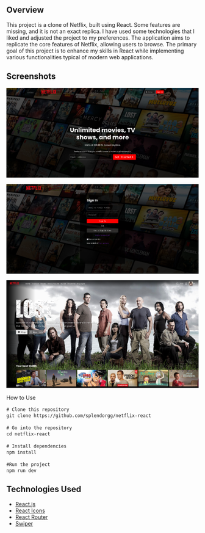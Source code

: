Overview
---
This project is a clone of Netflix, built using React. Some features are missing, and it is not an exact replica. I have used some technologies that I liked and adjusted the project to my preferences. The application aims to replicate the core features of Netflix, allowing users to browse. The primary goal of this project is to enhance my skills in React while implementing various functionalities typical of modern web applications.

Screenshots
----
![Homepage](https://raw.githubusercontent.com/splendorgg/netflix-react/refs/heads/master/images/homepage.png)

![Signin](https://raw.githubusercontent.com/splendorgg/netflix-react/refs/heads/master/images/signin.png)

![Browse](https://raw.githubusercontent.com/splendorgg/netflix-react/refs/heads/master/images/browse.png)

How to Use

    # Clone this repository
    git clone https://github.com/splendorgg/netflix-react
    
    # Go into the repository
    cd netflix-react
    
    # Install dependencies
    npm install
    
    #Run the project
	npm run dev



Technologies Used
---
 - [React.js](https://react.dev/ "React.js")
 - [React Icons](https://react-icons.github.io/react-icons/ "React Icons")
 - [React Router](https://reactrouter.com/en/main "React Router")
 - [Swiper](https://swiperjs.com/react "Swiper")
